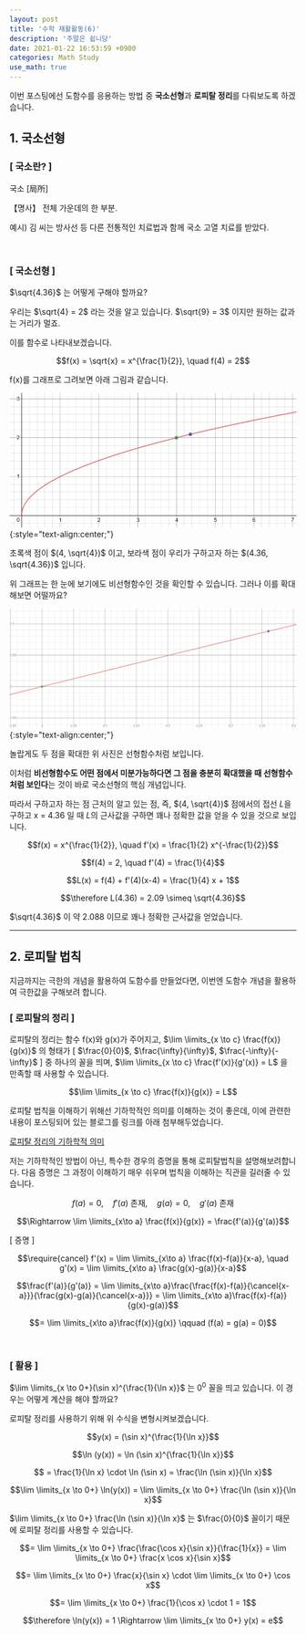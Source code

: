 ```yaml
---
layout: post
title: '수학 재활활동(6)'
description: '주말은 쉽니당'
date: 2021-01-22 16:53:59 +0900
categories: Math Study
use_math: true
---
```


이번 포스팅에선 도함수를 응용하는 방법 중 **국소선형**과 **로피탈 정리**를 다뤄보도록 하겠습니다.

## 1. 국소선형

### [ 국소란? ]

국소 [局所]

【명사】
전체 가운데의 한 부분.

예시) 김 씨는 방사선 등 다른 전통적인 치료법과 함께 국소 고열 치료를 받았다.

<br>

### [ 국소선형 ]

$\sqrt{4.36}$ 는 어떻게 구해야 할까요?

우리는 $\sqrt{4} = 2$ 라는 것을 알고 있습니다. $\sqrt{9} = 3$ 이지만 원하는 값과는 거리가 멀죠.

이를 함수로 나타내보겠습니다.

$$f(x) = \sqrt{x} = x^{\frac{1}{2}}, \quad f(4) = 2$$

f(x)를 그래프로 그려보면 아래 그림과 같습니다.

<img src="/assets/imgs/post_38/그림1.png" alt="그림1" width=600/>
{:style="text-align:center;"}

초록색 점이 $(4, \sqrt{4})$ 이고, 보라색 점이 우리가 구하고자 하는 $(4.36, \sqrt{4.36})$ 입니다.

위 그래프는 한 눈에 보기에도 비선형함수인 것을 확인할 수 있습니다. 그러나 이를 확대해보면 어떨까요?

<img src="/assets/imgs/post_38/그림2.png" alt="그림2" width=600/>
{:style="text-align:center;"}

놀랍게도 두 점을 확대한 위 사진은 선형함수처럼 보입니다.

이처럼 **비선형함수도 어떤 점에서 미분가능하다면 그 점을 충분히 확대했을 때 선형함수처럼 보인다**는 것이 바로 국소선형의 핵심 개념입니다.

따라서 구하고자 하는 점 근처의 알고 있는 점, 즉, $(4, \sqrt{4})$ 점에서의 접선 $L$을 구하고 x = 4.36 일 때 $L$의 근사값을 구하면 꽤나 정확한 값을 얻을 수 있을 것으로 보입니다.

$$f(x) = x^{\frac{1}{2}}, \quad f'(x) = \frac{1}{2} x^{-\frac{1}{2}}$$

$$f(4) = 2, \quad f'(4) = \frac{1}{4}$$

$$L(x) = f(4) + f'(4)(x-4) = \frac{1}{4} x + 1$$

$$\therefore L(4.36) = 2.09 \simeq \sqrt{4.36}$$

$\sqrt{4.36}$ 이 약 2.088 이므로 꽤나 정확한 근사값을 얻었습니다.

---

## 2. 로피탈 법칙

지금까지는 극한의 개념을 활용하여 도함수를 만들었다면, 이번엔 도함수 개념을 활용하여 극한값을 구해보려 합니다.

### [ 로피탈의 정리 ]

로피탈의 정리는 함수 f(x)와 g(x)가 주어지고, $\lim \limits_{x \to c} \frac{f(x)}{g(x)}$ 의 형태가 [ $\frac{0}{0}$, $\frac{\infty}{\infty}$, $\frac{-\infty}{-\infty}$ ] 중 하나의 꼴을 띄며, $\lim \limits_{x \to c} \frac{f'(x)}{g'(x)} = L$ 을 만족할 때 사용할 수 있습니다.

$$\lim \limits_{x \to c} \frac{f(x)}{g(x)} = L$$

로피탈 법칙을 이해하기 위해선 기하학적인 의미를 이해하는 것이 좋은데, 이에 관련한 내용이 포스팅되어 있는 블로그를 링크를 아래 첨부해두었습니다.

[로피탈 정리의 기하학적 의미][로피탈]

저는 기하학적인 방법이 아닌, 특수한 경우의 증명을 통해 로피탈법칙을 설명해보려합니다. 다음 증명은 그 과정이 이해하기 매우 쉬우며 법칙을 이해하는 직관을 길러줄 수 있습니다.

$$f(a) = 0, \quad f'(a) \text{ 존재}, \quad g(a) = 0, \quad g'(a) \text{ 존재}$$

$$\Rightarrow \lim \limits_{x\to a} \frac{f(x)}{g(x)} = \frac{f'(a)}{g'(a)}$$

[ 증명 ]

$$\require{cancel}
f'(x) = \lim \limits_{x\to a} \frac{f(x)-f(a)}{x-a}, \quad g'(x) = \lim \limits_{x\to a} \frac{g(x)-g(a)}{x-a}$$

$$\frac{f'(a)}{g'(a)} = \lim \limits_{x\to a}\frac{\frac{f(x)-f(a)}{\cancel{x-a}}}{\frac{g(x)-g(a)}{\cancel{x-a}}} = \lim \limits_{x\to a}\frac{f(x)-f(a)}{g(x)-g(a)}$$

$$= \lim \limits_{x\to a}\frac{f(x)}{g(x)} \qquad (f(a) = g(a) = 0)$$

<br>

### [ 활용 ]

$\lim \limits_{x \to 0+}(\sin x)^{\frac{1}{\ln x}}$ 는 $0^0$ 꼴을 띄고 있습니다. 이 경우는 어떻게 계산을 해야 할까요?

로피탈 정리를 사용하기 위해 위 수식을 변형시켜보겠습니다.

$$y(x) = (\sin x)^{\frac{1}{\ln x}}$$

$$\ln (y(x)) = \ln (\sin x)^{\frac{1}{\ln x}}$$

$$ = \frac{1}{\ln x} \cdot \ln (\sin x) = \frac{\ln (\sin x)}{\ln x}$$

$$\lim \limits_{x \to 0+} \ln(y(x)) = \lim \limits_{x \to 0+} \frac{\ln (\sin x)}{\ln x}$$

$\lim \limits_{x \to 0+} \frac{\ln (\sin x)}{\ln x}$ 는 $\frac{0}{0}$ 꼴이기 때문에 로피탈 정리를 사용할 수 있습니다.

$$= \lim \limits_{x \to 0+} \frac{\frac{\cos x}{\sin x}}{\frac{1}{x}} = \lim \limits_{x \to 0+} \frac{x \cos x}{\sin x}$$

$$= \lim \limits_{x \to 0+} \frac{x}{\sin x} \cdot \lim \limits_{x \to 0+} \cos x$$

$$= \lim \limits_{x \to 0+} \frac{1}{\cos x} \cdot 1 = 1$$

$$\therefore \ln(y(x)) = 1 \Rightarrow \lim \limits_{x \to 0+} y(x) = e$$



[로피탈]: https://angeloyeo.github.io/2019/09/08/LHopital_rule.html